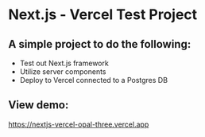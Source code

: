 # Next.js - Vercel Test Project

## A simple project to do the following:

- Test out Next.js framework
- Utilize server components
- Deploy to Vercel connected to a Postgres DB

## View demo:

https://nextjs-vercel-opal-three.vercel.app
